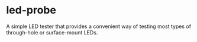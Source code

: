 # led-probe
A simple LED tester that provides a convenient way of testing most types of through-hole or surface-mount LEDs.
